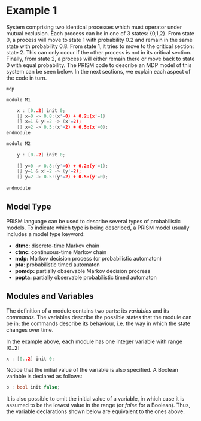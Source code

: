 # Example 1

System comprising two identical processes which must operator under mutual exclusion.  Each process can be in one of 3 states: {0,1,2}. From state 0, a process will move to state 1 with probability 0.2 and remain in the same state with probability 0.8. From state 1, it tries to move to the critical section: state 2. This can only occur if the other process is not in its critical section. Finally, from state 2, a process will either remain there or move back to state 0 with equal probability. The PRISM code to describe an MDP model of this system can be seen below. In the next sections, we explain each aspect of the code in turn.

```c
mdp 

module M1

	x : [0..2] init 0;
	[] x=0 -> 0.8:(x'=0) + 0.2:(x'=1)
	[] x=1 & y!=2 -> (x'=2);  
    [] x=2 -> 0.5:(x'=2) + 0.5:(x'=0);
endmodule

module M2  
  
    y : [0..2] init 0;  
  
    [] y=0 -> 0.8:(y'=0) + 0.2:(y'=1);  
    [] y=1 & x!=2 -> (y'=2);  
    [] y=2 -> 0.5:(y'=2) + 0.5:(y'=0);  
  
endmodule

```

## Model Type
PRISM language can be used to describe several types of probabilistic models. To indicate which type is being described, a PRISM model usually includes a model type keyword:

- **dtmc:** discrete-time Markov chain
- **ctmc:** continuous-time Markov chain
- **mdp:** Markov decision process (or probabilistic automaton)
- **pta**: probabilistic timed automaton
- **pomdp:** partially observable Markov decision procress
- **popta:** partially observable probabilistic timed automaton

## Modules and Variables

The definition of a module contains two parts: its *variables* and its *commands*. The variables describe the possible states that the module can be in; the commands describe its behaviour, i.e. the way in which the state changes over time.

In the example above, each module has one integer variable with range [0..2]

```c
x : [0..2] init 0;
```

Notice that the initial value of the variable is also specified. A Boolean variable is declared as follows:

```c
b : bool init false;
```

It is also possible to omit the initial value of a variable, in which case it is assumed to be the lowest value in the range (or *false* for a Boolean). Thus, the variable declarations shown below are equivalent to the ones above.

